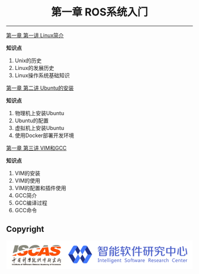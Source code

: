 # <center>第一章 ROS系统⼊⻔</center>

---

[第一章 第一讲  Linux简介](https://github.com/YunxiangLuo/ros/tree/master/chapter1/class1)

**知识点**

1. Unix的历史
2. Linux的发展历史
3. Linux操作系统基础知识

[第一章 第二讲  Ubuntu的安装](https://github.com/YunxiangLuo/ros/tree/master/chapter1/class1)

**知识点**

1. 物理机上安装Ubuntu
2. Ubuntu的配置
3. 虚拟机上安装Ubuntu
4. 使用Docker部署开发环境

[第一章 第三讲  VIM和GCC](https://github.com/YunxiangLuo/ros/tree/master/chapter1/class1)

**知识点**
1.	VIM的安装
2.	VIM的使用
3.	VIM的配置和插件使用
4.	GCC简介
5.	GCC编译过程
6.	GCC命令


## Copyright

![Logo](../joint_logo.png)
